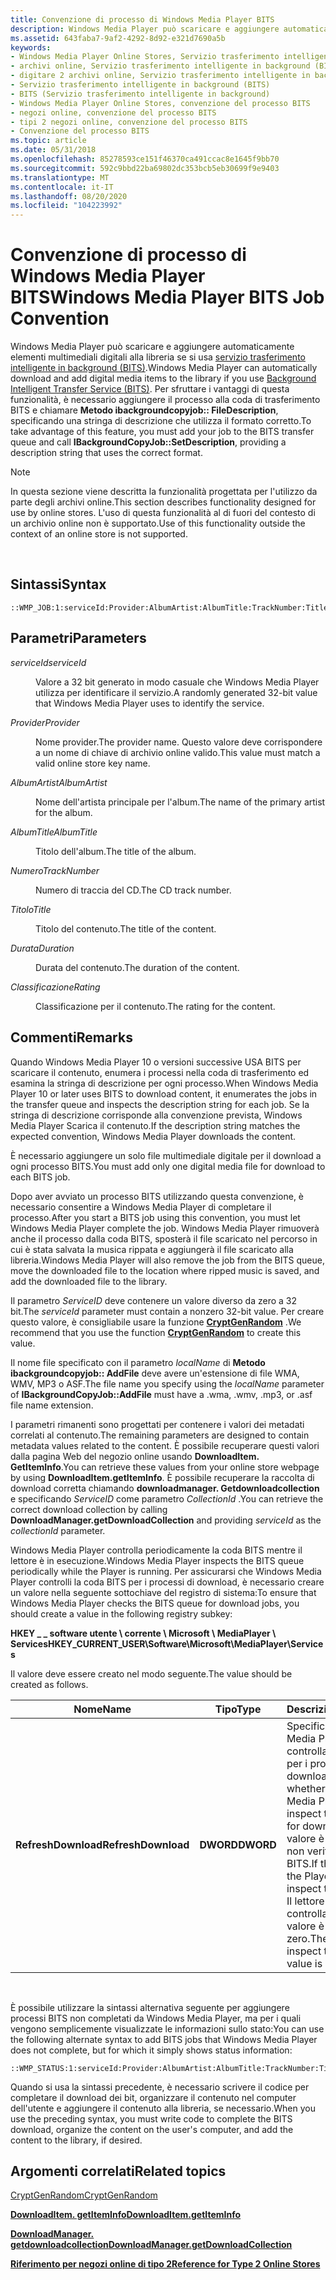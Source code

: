 ```yaml
---
title: Convenzione di processo di Windows Media Player BITS
description: Windows Media Player può scaricare e aggiungere automaticamente elementi multimediali digitali alla libreria se si usa Servizio trasferimento intelligente in background (BITS).
ms.assetid: 643faba7-9af2-4292-8d92-e321d7690a5b
keywords:
- Windows Media Player Online Stores, Servizio trasferimento intelligente in background (BITS)
- archivi online, Servizio trasferimento intelligente in background (BITS)
- digitare 2 archivi online, Servizio trasferimento intelligente in background (BITS)
- Servizio trasferimento intelligente in background (BITS)
- BITS (Servizio trasferimento intelligente in background)
- Windows Media Player Online Stores, convenzione del processo BITS
- negozi online, convenzione del processo BITS
- tipi 2 negozi online, convenzione del processo BITS
- Convenzione del processo BITS
ms.topic: article
ms.date: 05/31/2018
ms.openlocfilehash: 85278593ce151f46370ca491ccac8e1645f9bb70
ms.sourcegitcommit: 592c9bbd22ba69802dc353bcb5eb30699f9e9403
ms.translationtype: MT
ms.contentlocale: it-IT
ms.lasthandoff: 08/20/2020
ms.locfileid: "104223992"
---
```

# <a name="windows-media-player-bits-job-convention"></a><span data-ttu-id="55d6a-112">Convenzione di processo di Windows Media Player BITS</span><span class="sxs-lookup"><span data-stu-id="55d6a-112">Windows Media Player BITS Job Convention</span></span>

<span data-ttu-id="55d6a-113">Windows Media Player può scaricare e aggiungere automaticamente elementi multimediali digitali alla libreria se si usa [servizio trasferimento intelligente in background (BITS)](/windows/desktop/Bits/background-intelligent-transfer-service-portal).</span><span class="sxs-lookup"><span data-stu-id="55d6a-113">Windows Media Player can automatically download and add digital media items to the library if you use [Background Intelligent Transfer Service (BITS)](/windows/desktop/Bits/background-intelligent-transfer-service-portal).</span></span> <span data-ttu-id="55d6a-114">Per sfruttare i vantaggi di questa funzionalità, è necessario aggiungere il processo alla coda di trasferimento BITS e chiamare **Metodo ibackgroundcopyjob:: FileDescription**, specificando una stringa di descrizione che utilizza il formato corretto.</span><span class="sxs-lookup"><span data-stu-id="55d6a-114">To take advantage of this feature, you must add your job to the BITS transfer queue and call **IBackgroundCopyJob::SetDescription**, providing a description string that uses the correct format.</span></span>

> [!Note]  
> <span data-ttu-id="55d6a-115">In questa sezione viene descritta la funzionalità progettata per l'utilizzo da parte degli archivi online.</span><span class="sxs-lookup"><span data-stu-id="55d6a-115">This section describes functionality designed for use by online stores.</span></span> <span data-ttu-id="55d6a-116">L'uso di questa funzionalità al di fuori del contesto di un archivio online non è supportato.</span><span class="sxs-lookup"><span data-stu-id="55d6a-116">Use of this functionality outside the context of an online store is not supported.</span></span>

 

## <a name="syntax"></a><span data-ttu-id="55d6a-117">Sintassi</span><span class="sxs-lookup"><span data-stu-id="55d6a-117">Syntax</span></span>

``` syntax
::WMP_JOB:1:serviceId:Provider:AlbumArtist:AlbumTitle:TrackNumber:Title:Duration:Rating
```

## <a name="parameters"></a><span data-ttu-id="55d6a-118">Parametri</span><span class="sxs-lookup"><span data-stu-id="55d6a-118">Parameters</span></span>

<dl> <dt>

<span data-ttu-id="55d6a-119"><span id="serviceId"></span><span id="serviceid"></span><span id="SERVICEID"></span>*serviceId*</span><span class="sxs-lookup"><span data-stu-id="55d6a-119"><span id="serviceId"></span><span id="serviceid"></span><span id="SERVICEID"></span>*serviceId*</span></span>
</dt> <dd>

<span data-ttu-id="55d6a-120">Valore a 32 bit generato in modo casuale che Windows Media Player utilizza per identificare il servizio.</span><span class="sxs-lookup"><span data-stu-id="55d6a-120">A randomly generated 32-bit value that Windows Media Player uses to identify the service.</span></span>

</dd> <dt>

<span data-ttu-id="55d6a-121"><span id="Provider"></span><span id="provider"></span><span id="PROVIDER"></span>*Provider*</span><span class="sxs-lookup"><span data-stu-id="55d6a-121"><span id="Provider"></span><span id="provider"></span><span id="PROVIDER"></span>*Provider*</span></span>
</dt> <dd>

<span data-ttu-id="55d6a-122">Nome provider.</span><span class="sxs-lookup"><span data-stu-id="55d6a-122">The provider name.</span></span> <span data-ttu-id="55d6a-123">Questo valore deve corrispondere a un nome di chiave di archivio online valido.</span><span class="sxs-lookup"><span data-stu-id="55d6a-123">This value must match a valid online store key name.</span></span>

</dd> <dt>

<span data-ttu-id="55d6a-124"><span id="AlbumArtist"></span><span id="albumartist"></span><span id="ALBUMARTIST"></span>*AlbumArtist*</span><span class="sxs-lookup"><span data-stu-id="55d6a-124"><span id="AlbumArtist"></span><span id="albumartist"></span><span id="ALBUMARTIST"></span>*AlbumArtist*</span></span>
</dt> <dd>

<span data-ttu-id="55d6a-125">Nome dell'artista principale per l'album.</span><span class="sxs-lookup"><span data-stu-id="55d6a-125">The name of the primary artist for the album.</span></span>

</dd> <dt>

<span data-ttu-id="55d6a-126"><span id="AlbumTitle"></span><span id="albumtitle"></span><span id="ALBUMTITLE"></span>*AlbumTitle*</span><span class="sxs-lookup"><span data-stu-id="55d6a-126"><span id="AlbumTitle"></span><span id="albumtitle"></span><span id="ALBUMTITLE"></span>*AlbumTitle*</span></span>
</dt> <dd>

<span data-ttu-id="55d6a-127">Titolo dell'album.</span><span class="sxs-lookup"><span data-stu-id="55d6a-127">The title of the album.</span></span>

</dd> <dt>

<span data-ttu-id="55d6a-128"><span id="TrackNumber"></span><span id="tracknumber"></span><span id="TRACKNUMBER"></span>*Numero*</span><span class="sxs-lookup"><span data-stu-id="55d6a-128"><span id="TrackNumber"></span><span id="tracknumber"></span><span id="TRACKNUMBER"></span>*TrackNumber*</span></span>
</dt> <dd>

<span data-ttu-id="55d6a-129">Numero di traccia del CD.</span><span class="sxs-lookup"><span data-stu-id="55d6a-129">The CD track number.</span></span>

</dd> <dt>

<span data-ttu-id="55d6a-130"><span id="Title"></span><span id="title"></span><span id="TITLE"></span>*Titolo*</span><span class="sxs-lookup"><span data-stu-id="55d6a-130"><span id="Title"></span><span id="title"></span><span id="TITLE"></span>*Title*</span></span>
</dt> <dd>

<span data-ttu-id="55d6a-131">Titolo del contenuto.</span><span class="sxs-lookup"><span data-stu-id="55d6a-131">The title of the content.</span></span>

</dd> <dt>

<span data-ttu-id="55d6a-132"><span id="Duration"></span><span id="duration"></span><span id="DURATION"></span>*Durata*</span><span class="sxs-lookup"><span data-stu-id="55d6a-132"><span id="Duration"></span><span id="duration"></span><span id="DURATION"></span>*Duration*</span></span>
</dt> <dd>

<span data-ttu-id="55d6a-133">Durata del contenuto.</span><span class="sxs-lookup"><span data-stu-id="55d6a-133">The duration of the content.</span></span>

</dd> <dt>

<span data-ttu-id="55d6a-134"><span id="Rating"></span><span id="rating"></span><span id="RATING"></span>*Classificazione*</span><span class="sxs-lookup"><span data-stu-id="55d6a-134"><span id="Rating"></span><span id="rating"></span><span id="RATING"></span>*Rating*</span></span>
</dt> <dd>

<span data-ttu-id="55d6a-135">Classificazione per il contenuto.</span><span class="sxs-lookup"><span data-stu-id="55d6a-135">The rating for the content.</span></span>

</dd> </dl>

## <a name="remarks"></a><span data-ttu-id="55d6a-136">Commenti</span><span class="sxs-lookup"><span data-stu-id="55d6a-136">Remarks</span></span>

<span data-ttu-id="55d6a-137">Quando Windows Media Player 10 o versioni successive USA BITS per scaricare il contenuto, enumera i processi nella coda di trasferimento ed esamina la stringa di descrizione per ogni processo.</span><span class="sxs-lookup"><span data-stu-id="55d6a-137">When Windows Media Player 10 or later uses BITS to download content, it enumerates the jobs in the transfer queue and inspects the description string for each job.</span></span> <span data-ttu-id="55d6a-138">Se la stringa di descrizione corrisponde alla convenzione prevista, Windows Media Player Scarica il contenuto.</span><span class="sxs-lookup"><span data-stu-id="55d6a-138">If the description string matches the expected convention, Windows Media Player downloads the content.</span></span>

<span data-ttu-id="55d6a-139">È necessario aggiungere un solo file multimediale digitale per il download a ogni processo BITS.</span><span class="sxs-lookup"><span data-stu-id="55d6a-139">You must add only one digital media file for download to each BITS job.</span></span>

<span data-ttu-id="55d6a-140">Dopo aver avviato un processo BITS utilizzando questa convenzione, è necessario consentire a Windows Media Player di completare il processo.</span><span class="sxs-lookup"><span data-stu-id="55d6a-140">After you start a BITS job using this convention, you must let Windows Media Player complete the job.</span></span> <span data-ttu-id="55d6a-141">Windows Media Player rimuoverà anche il processo dalla coda BITS, sposterà il file scaricato nel percorso in cui è stata salvata la musica rippata e aggiungerà il file scaricato alla libreria.</span><span class="sxs-lookup"><span data-stu-id="55d6a-141">Windows Media Player will also remove the job from the BITS queue, move the downloaded file to the location where ripped music is saved, and add the downloaded file to the library.</span></span>

<span data-ttu-id="55d6a-142">Il parametro *ServiceID* deve contenere un valore diverso da zero a 32 bit.</span><span class="sxs-lookup"><span data-stu-id="55d6a-142">The *serviceId* parameter must contain a nonzero 32-bit value.</span></span> <span data-ttu-id="55d6a-143">Per creare questo valore, è consigliabile usare la funzione [**CryptGenRandom**](/windows/desktop/api/wincrypt/nf-wincrypt-cryptgenrandom) .</span><span class="sxs-lookup"><span data-stu-id="55d6a-143">We recommend that you use the function [**CryptGenRandom**](/windows/desktop/api/wincrypt/nf-wincrypt-cryptgenrandom) to create this value.</span></span>

<span data-ttu-id="55d6a-144">Il nome file specificato con il parametro *localName* di **Metodo ibackgroundcopyjob:: AddFile** deve avere un'estensione di file WMA, WMV, MP3 o ASF.</span><span class="sxs-lookup"><span data-stu-id="55d6a-144">The file name you specify using the *localName* parameter of **IBackgroundCopyJob::AddFile** must have a .wma, .wmv, .mp3, or .asf file name extension.</span></span>

<span data-ttu-id="55d6a-145">I parametri rimanenti sono progettati per contenere i valori dei metadati correlati al contenuto.</span><span class="sxs-lookup"><span data-stu-id="55d6a-145">The remaining parameters are designed to contain metadata values related to the content.</span></span> <span data-ttu-id="55d6a-146">È possibile recuperare questi valori dalla pagina Web del negozio online usando **DownloadItem. GetItemInfo**.</span><span class="sxs-lookup"><span data-stu-id="55d6a-146">You can retrieve these values from your online store webpage by using **DownloadItem.getItemInfo**.</span></span> <span data-ttu-id="55d6a-147">È possibile recuperare la raccolta di download corretta chiamando **downloadmanager. Getdownloadcollection** e specificando *ServiceID* come parametro *CollectionId* .</span><span class="sxs-lookup"><span data-stu-id="55d6a-147">You can retrieve the correct download collection by calling **DownloadManager.getDownloadCollection** and providing *serviceId* as the *collectionId* parameter.</span></span>

<span data-ttu-id="55d6a-148">Windows Media Player controlla periodicamente la coda BITS mentre il lettore è in esecuzione.</span><span class="sxs-lookup"><span data-stu-id="55d6a-148">Windows Media Player inspects the BITS queue periodically while the Player is running.</span></span> <span data-ttu-id="55d6a-149">Per assicurarsi che Windows Media Player controlli la coda BITS per i processi di download, è necessario creare un valore nella seguente sottochiave del registro di sistema:</span><span class="sxs-lookup"><span data-stu-id="55d6a-149">To ensure that Windows Media Player checks the BITS queue for download jobs, you should create a value in the following registry subkey:</span></span>

<span data-ttu-id="55d6a-150">**HKEY \_ \_ software utente \\ corrente \\ Microsoft \\ MediaPlayer \\ Services**</span><span class="sxs-lookup"><span data-stu-id="55d6a-150">**HKEY\_CURRENT\_USER\\Software\\Microsoft\\MediaPlayer\\Services**</span></span>

<span data-ttu-id="55d6a-151">Il valore deve essere creato nel modo seguente.</span><span class="sxs-lookup"><span data-stu-id="55d6a-151">The value should be created as follows.</span></span>



| <span data-ttu-id="55d6a-152">Nome</span><span class="sxs-lookup"><span data-stu-id="55d6a-152">Name</span></span>                | <span data-ttu-id="55d6a-153">Tipo</span><span class="sxs-lookup"><span data-stu-id="55d6a-153">Type</span></span>      | <span data-ttu-id="55d6a-154">Descrizione</span><span class="sxs-lookup"><span data-stu-id="55d6a-154">Description</span></span>                                                                                                                                                                                                          |
|---------------------|-----------|----------------------------------------------------------------------------------------------------------------------------------------------------------------------------------------------------------------------|
| <span data-ttu-id="55d6a-155">**RefreshDownload**</span><span class="sxs-lookup"><span data-stu-id="55d6a-155">**RefreshDownload**</span></span> | <span data-ttu-id="55d6a-156">**DWORD**</span><span class="sxs-lookup"><span data-stu-id="55d6a-156">**DWORD**</span></span> | <span data-ttu-id="55d6a-157">Specifica se Windows Media Player deve controllare la coda BITS per i processi di download.</span><span class="sxs-lookup"><span data-stu-id="55d6a-157">Specifies whether Windows Media Player should inspect the BITS queue for download jobs.</span></span> <span data-ttu-id="55d6a-158">Se il valore è zero, il lettore non verificherà la coda BITS.</span><span class="sxs-lookup"><span data-stu-id="55d6a-158">If the value is zero, the Player will not inspect the BITS queue.</span></span> <span data-ttu-id="55d6a-159">Il lettore deve controllare la coda se il valore è diverso da zero.</span><span class="sxs-lookup"><span data-stu-id="55d6a-159">The Player must inspect the queue if the value is nonzero.</span></span> |



 

<span data-ttu-id="55d6a-160">È possibile utilizzare la sintassi alternativa seguente per aggiungere processi BITS non completati da Windows Media Player, ma per i quali vengono semplicemente visualizzate le informazioni sullo stato:</span><span class="sxs-lookup"><span data-stu-id="55d6a-160">You can use the following alternate syntax to add BITS jobs that Windows Media Player does not complete, but for which it simply shows status information:</span></span>

``` syntax
::WMP_STATUS:1:serviceId:Provider:AlbumArtist:AlbumTitle:TrackNumber:Title:Duration:Rating
```

<span data-ttu-id="55d6a-161">Quando si usa la sintassi precedente, è necessario scrivere il codice per completare il download dei bit, organizzare il contenuto nel computer dell'utente e aggiungere il contenuto alla libreria, se necessario.</span><span class="sxs-lookup"><span data-stu-id="55d6a-161">When you use the preceding syntax, you must write code to complete the BITS download, organize the content on the user's computer, and add the content to the library, if desired.</span></span>

## <a name="related-topics"></a><span data-ttu-id="55d6a-162">Argomenti correlati</span><span class="sxs-lookup"><span data-stu-id="55d6a-162">Related topics</span></span>

<dl> <dt>

[<span data-ttu-id="55d6a-163">CryptGenRandom</span><span class="sxs-lookup"><span data-stu-id="55d6a-163">CryptGenRandom</span></span>](/windows/desktop/api/wincrypt/nf-wincrypt-cryptgenrandom)
</dt> <dt>

[<span data-ttu-id="55d6a-164">**DownloadItem. getItemInfo**</span><span class="sxs-lookup"><span data-stu-id="55d6a-164">**DownloadItem.getItemInfo**</span></span>](downloaditem-getiteminfo.md)
</dt> <dt>

[<span data-ttu-id="55d6a-165">**DownloadManager. getdownloadcollection**</span><span class="sxs-lookup"><span data-stu-id="55d6a-165">**DownloadManager.getDownloadCollection**</span></span>](downloadmanager-getdownloadcollection.md)
</dt> <dt>

[<span data-ttu-id="55d6a-166">**Riferimento per negozi online di tipo 2**</span><span class="sxs-lookup"><span data-stu-id="55d6a-166">**Reference for Type 2 Online Stores**</span></span>](reference-for-type-2-online-stores.md)
</dt> </dl>

 

 